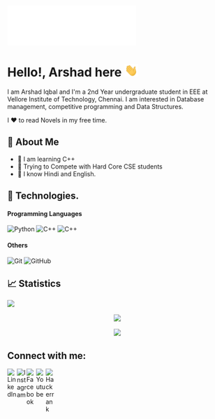 <img src="./arshadiqbal007.gif" alt="@arshadiqbal007">

# Hello!, Arshad here <img src="./wave.gif" width="30px">

I am Arshad Iqbal and I'm a 2nd Year undergraduate student in EEE at Vellore Institute of Technology, Chennai. I am interested in Database management, competitive programming and Data Structures.

I ❤️ to read Novels in my free time.

## 🤵 About Me

- 🌱 I am learning C++
- 🤔 Trying to Compete with Hard Core CSE students
- 💬 I know Hindi and English.

## 🔧 Technologies.

#### Programming Languages

![Python](https://img.shields.io/badge/-Python-black?style=flat-square&logo=Python)
![C++](https://img.shields.io/badge/-C-black?style=flat-square&logo=c)
![C++](https://img.shields.io/badge/-C++-black?style=flat-square&logo=c%2B%2B)


#### Others

![Git](https://img.shields.io/badge/-Git-black?style=flat-square&logo=git)
![GitHub](https://img.shields.io/badge/-GitHub-black?style=flat-square&logo=github)

## 📈 Statistics

![](https://komarev.com/ghpvc/?username=arshadiqbal007&color=blue)
<br>
<p align="center">
<a href="https://github.com/arshadiqbal007">
<img src="https://github-readme-stats.vercel.app/api/top-langs/?username=arshadiqbal007&layout=compact&theme=beufy"/></a>
</p>
<p align="center">
<a href="https://github.com/RishankPratik">
<img src="https://github-readme-stats.vercel.app/api?username=arshadiqbal007&count_private=true&show_icons=true&theme=vue"/></a>
</p>

## Connect with me:

[<img align="left" alt="LinkedIn" width="22px" src="https://www.flaticon.com/svg/static/icons/svg/174/174857.svg" />][linkedin]
[<img align="left" alt="Instagram" width="22px" src="https://www.flaticon.com/svg/static/icons/svg/174/174855.svg" />][instagram]
[<img align="left" alt="Facebook" width="22px" src="https://www.flaticon.com/svg/static/icons/svg/145/145802.svg" />][facebook]
[<img align="left" alt="Youtube" width="22px" src="https://www.flaticon.com/svg/static/icons/svg/174/174883.svg" />][youtube]
[<img align="left" alt="Hackerrank" width="22px" src="https://1.bp.blogspot.com/-ULT9oDhqr24/XJYCrttOEpI/AAAAAAAAJYE/inXHXlzblBI3SbcGpiUj4TMNj-E8uPlaQCK4BGAYYCw/s1600/logo%2Bhackerrank%2Bicon.png" />][hackerrank]
<br><br>

[instagram]: https://www.instagram.com/arshad._.iqbal/
[linkedin]: https://www.linkedin.com/in/arshad-iqbal-b11593126/
[facebook]: https://www.facebook.com/arshad.iqbal.50951101/
[youtube]: https://www.youtube.com/channel/UCwnlwdalA1qPjsM2SnavQug?view_as=subscriber
[hackerrank]: https://www.hackerrank.com/arshadiqbal129

